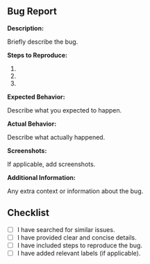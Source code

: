 ## Bug Report

**Description:**

Briefly describe the bug.

**Steps to Reproduce:**

1. 
2. 
3. 

**Expected Behavior:**

Describe what you expected to happen.

**Actual Behavior:**

Describe what actually happened.

**Screenshots:**

If applicable, add screenshots.

**Additional Information:**

Any extra context or information about the bug.

## Checklist

- [ ] I have searched for similar issues.
- [ ] I have provided clear and concise details.
- [ ] I have included steps to reproduce the bug.
- [ ] I have added relevant labels (if applicable).
